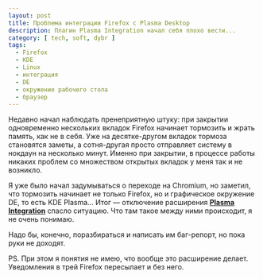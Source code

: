 ```yaml
---
layout: post
title: Проблема интеграции Firefox с Plasma Desktop
description: Плагин Plasma Integration начал себя плохо вести...
category: [ tech, soft, dybr ]
tags:
  - Firefox
  - KDE
  - Linux
  - интеграция
  - DE
  - окружение рабочего стола
  - браузер
---
```

Недавно начал наблюдать пренеприятную штуку: при закрытии одновременно нескольких вкладок Firefox
начинает тормозить и жрать память, как не в себя. Уже на десятке-другом вкладок тормоза становятся
заметы, а сотня-другая просто отправляет систему в нокдаун на несколько минут. Именно при закрытии,
в процессе работы никаких проблем со множеством открытых вкладок у меня так и не возникло.

Я уже было начал задумываться о переходе на Chromium, но заметил, что тормозить начинает не только
Firefox, но и графическое окружение DE, то есть KDE Plasma... Итог — отключение расширения **[Plasma
Integration][plugin]** спасло ситуацию. Что там такое между ними происходит, я не очень понимаю.

Надо бы, конечно, поразбираться и написать им баг-репорт, но пока руки не доходят.

PS. При этом я понятия не имею, что вообще это расширение делает. Уведомления в трей Firefox пересылает
и без него.

[plugin]: https://addons.mozilla.org/ru/firefox/addon/plasma-integration/ "Add-On Plasma Integration"
